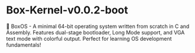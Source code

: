 # Box-Kernel-v0.0.2-boot
🚀 BoxOS - A minimal 64-bit operating system written from scratch in C and Assembly. Features dual-stage bootloader, Long Mode support, and VGA text mode with colorful output. Perfect for learning OS development fundamentals!
